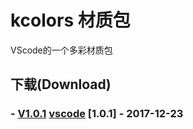 # kcolors 材质包
VScode的一个多彩材质包
## 下载(Download)
### - [V1.0.1](https://raw.githubusercontent.com/KIPI-C/kcolors/master/kcolors-1.0.1.vsix) [vscode](https://marketplace.visualstudio.com/items?itemName=KIPI-C.kcolors) [1.0.1] - 2017-12-23
